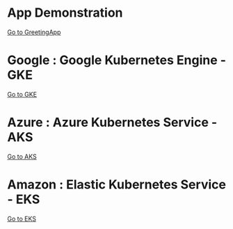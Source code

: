 App Demonstration
===
[Go to GreetingApp](greeting-app/readme.md)


Google : Google Kubernetes Engine - GKE
===
[Go to GKE](gke/readme.md)


Azure : Azure Kubernetes Service - AKS
===
[Go to AKS](aks/readme.md)


Amazon : Elastic Kubernetes Service - EKS
===
[Go to EKS](eks/readme.md)